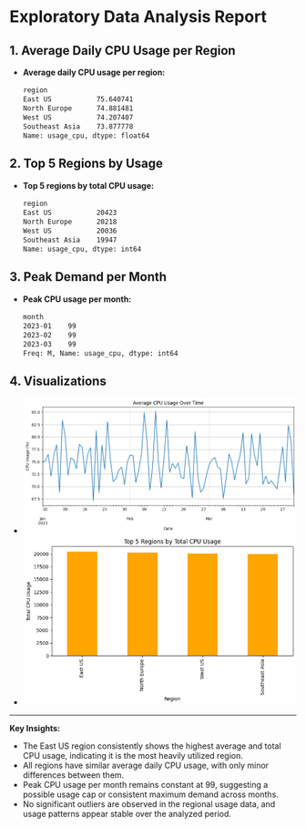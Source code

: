 # Exploratory Data Analysis Report

## 1. Average Daily CPU Usage per Region

- **Average daily CPU usage per region:**
  ```
  region
  East US           75.640741
  North Europe      74.881481
  West US           74.207407
  Southeast Asia    73.877778
  Name: usage_cpu, dtype: float64
  ```

## 2. Top 5 Regions by Usage

- **Top 5 regions by total CPU usage:**
  ```
  region
  East US           20423
  North Europe      20218
  West US           20036
  Southeast Asia    19947
  Name: usage_cpu, dtype: int64
  ```

## 3. Peak Demand per Month

- **Peak CPU usage per month:**
  ```
  month
  2023-01    99
  2023-02    99
  2023-03    99
  Freq: M, Name: usage_cpu, dtype: int64
  ```

## 4. Visualizations

- ![Line plot: Average CPU Usage Over Time](../reports/avg_cpu_trend.png)
- ![Bar plot: Top 5 Regions by Total CPU Usage](../reports/top5_regions.png)

---

**Key Insights:**
- The East US region consistently shows the highest average and total CPU usage, indicating it is the most heavily utilized region.
- All regions have similar average daily CPU usage, with only minor differences between them.
- Peak CPU usage per month remains constant at 99, suggesting a possible usage cap or consistent maximum demand across months.
- No significant outliers are observed in the regional usage data, and usage patterns appear stable over the analyzed period.